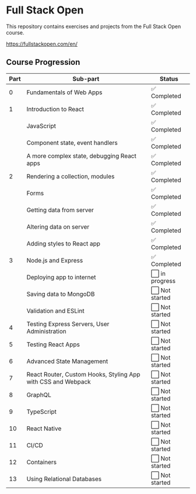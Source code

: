 # Full Stack Open

This repository contains exercises and projects from the Full Stack Open course.

https://fullstackopen.com/en/

## Course Progression

| Part | Sub-part | Status |
|------|----------|--------|
| 0    | Fundamentals of Web Apps | ✅ Completed |
| 1    | Introduction to React | ✅ Completed |
|      | JavaScript | ✅ Completed |
|      | Component state, event handlers | ✅ Completed |
|      | A more complex state, debugging React apps | ✅ Completed |
| 2    | Rendering a collection, modules | ✅ Completed |
|      | Forms | ✅ Completed |
|      | Getting data from server | ✅ Completed |
|      | Altering data on server | ✅ Completed |
|      | Adding styles to React app | ✅ Completed |
| 3    | Node.js and Express | ✅ Completed  |
|      | Deploying app to internet | ⬜ in progress  |
|      | Saving data to MongoDB |⬜ Not started  |
|      | Validation and ESLint | ⬜ Not started |
| 4    | Testing Express Servers, User Administration | ⬜ Not started |
| 5    | Testing React Apps | ⬜ Not started |
| 6    | Advanced State Management | ⬜ Not started |
| 7    | React Router, Custom Hooks, Styling App with CSS and Webpack | ⬜ Not started |
| 8    | GraphQL | ⬜ Not started |
| 9    | TypeScript | ⬜ Not started |
| 10   | React Native | ⬜ Not started |
| 11   | CI/CD | ⬜ Not started |
| 12   | Containers | ⬜ Not started |
| 13   | Using Relational Databases | ⬜ Not started |
